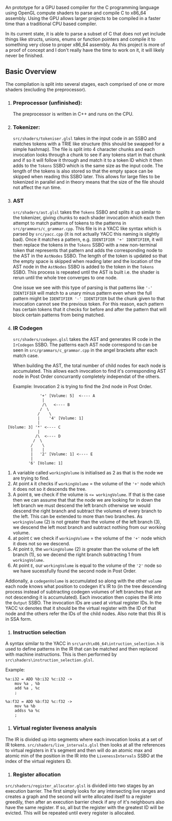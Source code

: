 An prototype for a GPU based compiler for the C programming language using OpenGL compute shaders
to parse and compile C to x86_64 assembly. Using the GPU allows larger projects to be compiled in a
faster time than a traditional CPU based compiler.

In its current state, it is able to parse a subset of C that does not yet include things like structs, unions, enums or function pointers
and compile it to something very close to proper x86_64 assembly. As this project is more of a proof of concept
and I don't really have the time to work on it, it will likely never be finished.

## Basic Overview

The compilation is split into several stages, each comprised of one or more shaders (excluding the preprocessor).

1. ### Preprocessor (unfinished):
    The preprocessor is written in C++ and runs on the CPU.
1. ### Tokenizer:
    `src/shaders/tokeniser.glsl` takes in the input code in an SSBO and matches tokens with a TRIE like structure (this should be swapped for a simple hashmap). The file is split into 4 character chunks and each invocation looks through a chunk to see if any tokens start in that chunk and if so it will follow it through and match it to a token ID which it then adds to the `Tokens` SSBO which is the same size as the input code. The length of the tokens is also stored so that the empty space can be skipped when reading this SSBO later. This allows for large files to be tokenized in parallel and in theory means that the size of the file should not affect the run time.
2. ### AST
    `src/shaders/ast.glsl` takes the `Tokens` SSBO and splits it up similar to the tokenizer, giving chunks to each shader invocation which each then attempt to match patterns of tokens to the patterns in `src/grammars/c_grammar.cpp`. This file is in a YACC like syntax which is parsed by `src/yacc.cpp` (it is not actually YACC this naming is slightly bad). Once it matches a pattern, e.g. `IDENTIFIER '+' IDENTIFIER`, it will then replace the tokens in the `Tokens` SSBO with a new non-terminal token that represents that pattern and adds the corresponding node to the AST in the `AstNodes` SSBO. The length of the token is updated so that the empty space is skipped when reading later and the location of the AST node in the `AstNodes` SSBO is added to the token in the `Tokens` SSBO. This process is repeated until the AST is built i.e. the shader is rerun until the whole tree converges to one node.


    One issue we see with this type of parsing is that patterns like `'-' IDENTIFIER` will match to a unary minus pattern even when the full pattern might be `IDENTIFIER '-' IDENTIFIER` but the chunk given to that invocation cannot see the previous token. For this reason, each pattern has certain tokens that it checks for before and after the pattern that will block certain patterns from being matched.
3. ### IR Codegen
    `src/shaders/codegen.glsl` takes the AST and generates IR code in the `IrCodegen` SSBO. The patterns each AST node correspond to can be seen in `src/grammars/c_grammar.cpp` in the angel brackets after each match case.

    When building the AST, the total number of child nodes for each node is accumulated. This allows each invocation to find it's corresponding AST node in Post Order concurrantly completely independat of the others.

    Example: Invocation 2 is trying to find the 2nd node in Post Order.
```
               '+' [Volume: 5]  <---- A
                |
                /\   <---- B 
               /  \
              /    \
              |    '4' [Volume: 1]
              |    
 [Volume: 3] '*' <---- C
              |
             /\  <---- D
            /  \
           /    \
           |    |
           |   '2' [Volume: 1] <---- E
           |
          '6' [Volume: 1]
```
1. A variable called `workingVolume` is initialised as 2 as that is the node we are trying to find.
1. At point `A` it checks if `workingVolume` = the volume of the `'+'` node which it does not so it descends the tree.
1. A point `B`, we check if the volume is `<= workingVolume`. If that is the case then we can assume that that the node we are looking for in down the left branch we must descend the left branch otherwise we would descend the right branch and subtract the volumes of every branch to the left. This can be extended to more than two branches. As `workingVolume` (2) is not greater than the volume of the left branch (3), we descend the left most branch and subtract nothing from our working volume.
1. at point `C` we check if `workingVolume` = the volume of the `'+'` node which it does not so we descend.
1. At point `D`, the `workingVolume` (2) *is* greater than the volume of the left branch (1), so we decend the right branch subtracting 1 from `workingVolume`.
1. At point `E`, our `workingVolume` is equal to the volume of the `'2'` node so we have sucessfully found the second node in Post Order.

Addionally, a `codegenVolume` is accumulated so along with the other `volume` each node knows what position to codegen it's IR to (in the tree descending process instead of subtracting codegen volumes of left branches that are not descending it is accumulated). Each invocation then copies the IR into the `Output` SSBO. The invocation IDs are used at virtual register IDs. In the YACC `%X` denotes that it should be the virtual register with the ID of that node and the others refer the IDs of the child nodes. Also note that this IR is in SSA form.

1. ### Instruction selection
A syntax similar to the YACC in `src\arch\x86_64\intruction_selection.h` is used to define patterns in the IR that can be matched and then replaced with machine instructions. This is then performed by `src\shaders\instruction_selection.glsl`.

Example:
```
%a:i32 = ADD %b:i32 %c:i32 ->
    mov %a , %b
    add %a , %c
    ;

%a:f32 = ADD %b:f32 %c:f32 ->
    mov %a %b
    addss %a %c
    ;
```

1. ### Virtual register liveness analysis
The IR is divided up into segments where each invocation looks at a set of IR tokens. `src/shaders/live_intervals.glsl` then looks at all the references to virtual registers in it's segment and then will do an atomic max and atomic min of the position in the IR into the `LivenessIntervals` SSBO at the index of the virtual registers ID.

1. ### Register allocation
`src/shaders/register_allocator.glsl` is divided into two stages by an execution barrier. The first simply looks for any intersecting live ranges and creates a graph and the second will write allocated itself to a register greedily, then after an execution barrier check if any of it's neighbours also have the same register. If so, all but the register with the greatest ID will be evicted. This will be repeated until every register is allocated.

    
